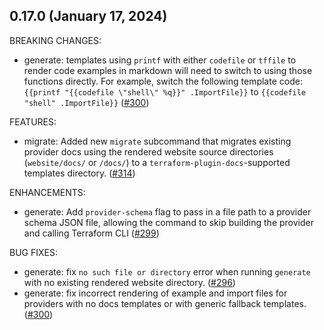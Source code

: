 ## 0.17.0 (January 17, 2024)

BREAKING CHANGES:

* generate: templates using `printf` with either `codefile` or `tffile` to render code examples in markdown will need to switch to using those functions directly.
For example, switch the following template code:
`{{printf "{{codefile \"shell\" %q}}" .ImportFile}}`
to
`{{codefile "shell" .ImportFile}}`  ([#300](https://github.com/hashicorp/terraform-plugin-docs/issues/300))

FEATURES:

* migrate: Added new `migrate` subcommand that migrates existing provider docs using the rendered website source directories (`website/docs/` or `/docs/`) to a `terraform-plugin-docs`-supported templates directory. ([#314](https://github.com/hashicorp/terraform-plugin-docs/issues/314))

ENHANCEMENTS:

* generate: Add `provider-schema` flag to pass in a file path to a provider schema JSON file, allowing the command to skip building the provider and calling Terraform CLI ([#299](https://github.com/hashicorp/terraform-plugin-docs/issues/299))

BUG FIXES:

* generate: fix `no such file or directory` error when running `generate` with no existing rendered website directory. ([#296](https://github.com/hashicorp/terraform-plugin-docs/issues/296))
* generate: fix incorrect rendering of example and import files for providers with no docs templates or with generic fallback templates. ([#300](https://github.com/hashicorp/terraform-plugin-docs/issues/300))


